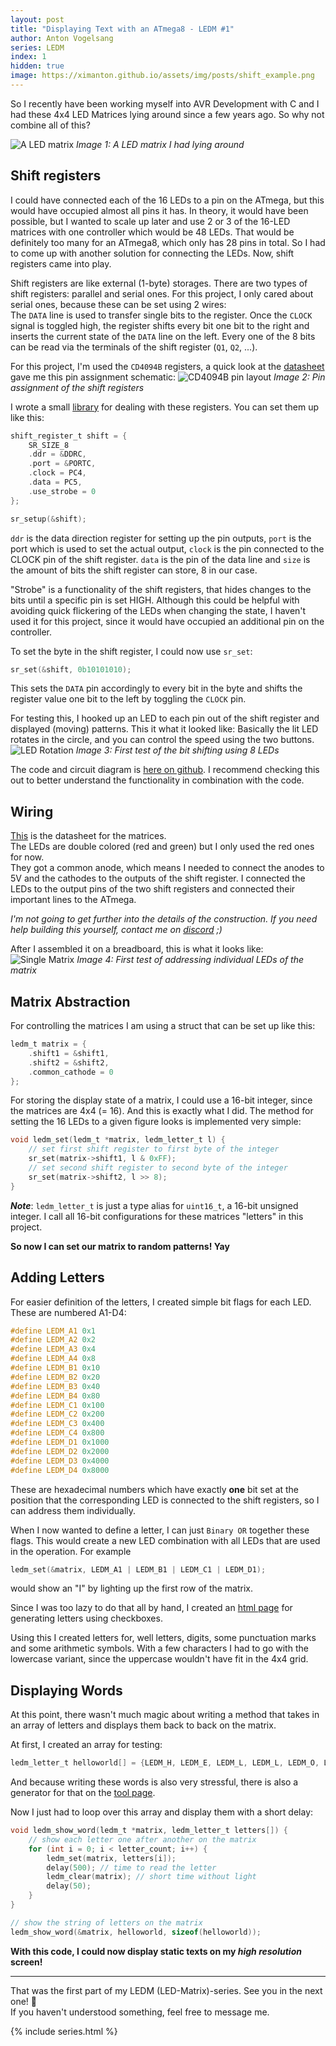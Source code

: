 ```yaml
---
layout: post
title: "Displaying Text with an ATmega8 - LEDM #1"
author: Anton Vogelsang
series: LEDM
index: 1
hidden: true
image: https://ximanton.github.io/assets/img/posts/shift_example.png
---
```


So I recently have been working myself into AVR Development with C and I had these 4x4 LED Matrices lying around
since a few years ago. So why not combine all of this?

![A LED matrix](/assets/img/posts/ledm.jpg)
*Image 1: A LED matrix I had lying around*

## Shift registers
I could have connected each of the 16 LEDs to a pin on the ATmega, but this would have occupied almost all
pins it has. In theory, it would have been possible, but I wanted to scale up later and use 2 or 3 of the 16-LED matrices
with one controller which would be 48 LEDs. That would be definitely too many for an ATmega8, which only has 28
pins in total. So I had to come up with another solution for connecting the LEDs.
Now, shift registers came into play.

Shift registers are like external (1-byte) storages. There are two types of shift registers:
parallel and serial ones. For this project, I only cared about serial ones, because these can be set using 2 wires:  
The `DATA` line is used to transfer single bits to the register. Once the `CLOCK` signal is toggled high,
the register shifts every bit one bit to the right and inserts the current state of the `DATA` line
on the left. Every one of the 8 bits can be read via the terminals of the shift register (`Q1`, `Q2`, ...).

For this project, I'm used the `CD4094B` registers, a quick look at the
[datasheet](https://www.ti.com/lit/ds/symlink/cd4094b.pdf) gave me this pin assignment schematic:
![CD4094B pin layout](/assets/img/posts/CD4094B_layout.png)
*Image 2: Pin assignment of the shift registers*

I wrote a small [library](https://github.com/xImAnton/avrstuff/blob/main/include/libshift.h) for dealing with these registers.
You can set them up like this:
```c
shift_register_t shift = {
    SR_SIZE_8
    .ddr = &DDRC,
    .port = &PORTC,
    .clock = PC4,
    .data = PC5,
    .use_strobe = 0
};

sr_setup(&shift);
```

`ddr` is the data direction register for setting up the pin outputs,
`port` is the port which is used to set the actual output,
`clock` is the pin connected to the CLOCK pin of the shift register.
`data` is the pin of the data line and
`size` is the amount of bits the shift register can store, 8 in our case.

"Strobe" is a functionality of the shift registers, that hides changes to the bits until a specific
pin is set HIGH. Although this could be helpful with avoiding quick flickering of the LEDs when
changing the state, I haven't used it for this project, since it would have occupied an additional pin on the controller.

To set the byte in the shift register, I could now use `sr_set`:
```c
sr_set(&shift, 0b10101010);
```

This sets the `DATA` pin accordingly to every bit in the byte and shifts the
register value one bit to the left by toggling the `CLOCK` pin.

For testing this, I hooked up an LED to each pin out of the shift register and displayed (moving) patterns.
This it what it looked like: Basically the lit LED rotates in the circle, and you can control the speed using the two buttons.
![LED Rotation](/assets/img/posts/shift_example.png)
*Image 3: First test of the bit shifting using 8 LEDs*

The code and circuit diagram is [here on github](https://github.com/xImAnton/avrstuff/tree/main/led_rotation_speed).
I recommend checking this out to better understand the functionality in combination with the code.

## Wiring
[This](https://www.pollin.de/productdownloads/D120748D.PDF) is the datasheet for the matrices.  
The LEDs are double colored (red and green) but I only used the red ones for now.  
They got a common anode, which means I needed to connect the anodes to 5V and the cathodes to the
outputs of the shift register.
I connected the LEDs to the output pins of the two shift registers and connected their important lines to the ATmega.

*I'm not going to get further into the details of the construction. If you need help building this yourself, contact me on [discord](#contact) ;)*

After I assembled it on a breadboard, this is what it looks like:
![Single Matrix](/assets/img/posts/ledm_single.png)
*Image 4: First test of addressing individual LEDs of the matrix*

## Matrix Abstraction
For controlling the matrices I am using a struct that can be set up like this:
```c
ledm_t matrix = {
    .shift1 = &shift1,
    .shift2 = &shift2,
    .common_cathode = 0
};
```

For storing the display state of a matrix, I could use a 16-bit integer, since the matrices are 4x4 (= 16).
And this is exactly what I did. The method for setting the 16 LEDs to a given figure looks is implemented very simple:
```c
void ledm_set(ledm_t *matrix, ledm_letter_t l) {
    // set first shift register to first byte of the integer
    sr_set(matrix->shift1, l & 0xFF);
    // set second shift register to second byte of the integer
    sr_set(matrix->shift2, l >> 8);
}
```

***Note***: `ledm_letter_t` is just a type alias for `uint16_t`, a 16-bit unsigned integer. I call all
16-bit configurations for these matrices "letters" in this project.

**So now I can set our matrix to random patterns! Yay**

## Adding Letters
For easier definition of the letters, I created simple bit flags for each LED. These are numbered A1-D4:
```c
#define LEDM_A1 0x1
#define LEDM_A2 0x2
#define LEDM_A3 0x4
#define LEDM_A4 0x8
#define LEDM_B1 0x10
#define LEDM_B2 0x20
#define LEDM_B3 0x40
#define LEDM_B4 0x80
#define LEDM_C1 0x100
#define LEDM_C2 0x200
#define LEDM_C3 0x400
#define LEDM_C4 0x800
#define LEDM_D1 0x1000
#define LEDM_D2 0x2000
#define LEDM_D3 0x4000
#define LEDM_D4 0x8000
```

These are hexadecimal numbers which have exactly **one** bit set at the position
that the corresponding LED is connected to the shift registers, so I can 
address them individually.

When I now wanted to define a letter, I can just `Binary OR` together these flags.
This would create a new LED combination with all LEDs that are used in the operation.
For example
```c
ledm_set(&matrix, LEDM_A1 | LEDM_B1 | LEDM_C1 | LEDM_D1);
```
would show an "I" by lighting up the first row of the matrix.

Since I was too lazy to do that all by hand, I created an [html page](matrix_utils.html) for generating letters
using checkboxes.

Using this I created letters for, well letters, digits, some punctuation marks and some arithmetic symbols.
With a few characters I had to go with the lowercase variant, since the uppercase wouldn't have fit in the 4x4 grid.

## Displaying Words
At this point, there wasn't much magic about writing a method that takes in an array of letters and displays them
back to back on the matrix.

At first, I created an array for testing:
```c
ledm_letter_t helloworld[] = {LEDM_H, LEDM_E, LEDM_L, LEDM_L, LEDM_O, LEDM_COMMA, LEDM_SPACE, LEDM_W, LEDM_O, LEDM_R, LEDM_L, LEDM_D, LEDM_EXCLAMATION, LEDM_SPACE}; // HELLO, WORLD!
```
And because writing these words is also very stressful, there is also a generator for that on the [tool page](matrix_utils.html).

Now I just had to loop over this array and display them with a short delay:
```c
void ledm_show_word(ledm_t *matrix, ledm_letter_t letters[]) {
    // show each letter one after another on the matrix
    for (int i = 0; i < letter_count; i++) {
        ledm_set(matrix, letters[i]);
        delay(500); // time to read the letter
        ledm_clear(matrix); // short time without light
        delay(50);
    }
}

// show the string of letters on the matrix
ledm_show_word(&matrix, helloworld, sizeof(helloworld));
```

__With this code, I could now display static texts on my *high resolution* screen!__

---

That was the first part of my LEDM (LED-Matrix)-series. See you in the next one! 👋  
If you haven't understood something, feel free to message me.

{% include series.html %}
